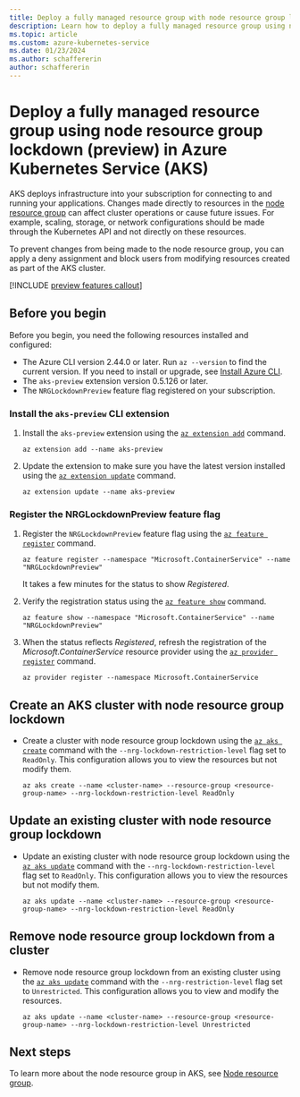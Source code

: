 ```yaml
---
title: Deploy a fully managed resource group with node resource group lockdown (preview) in Azure Kubernetes Service (AKS)
description: Learn how to deploy a fully managed resource group using node resource group lockdown (preview) in Azure Kubernetes Service (AKS).
ms.topic: article
ms.custom: azure-kubernetes-service
ms.date: 01/23/2024
ms.author: schaffererin
author: schaffererin
---
```


# Deploy a fully managed resource group using node resource group lockdown (preview) in Azure Kubernetes Service (AKS)

AKS deploys infrastructure into your subscription for connecting to and running your applications. Changes made directly to resources in the [node resource group][whatis-nrg] can affect cluster operations or cause future issues. For example, scaling, storage, or network configurations should be made through the Kubernetes API and not directly on these resources.

To prevent changes from being made to the node resource group, you can apply a deny assignment and block users from modifying resources created as part of the AKS cluster.

[!INCLUDE [preview features callout](./includes/preview/preview-callout.md)]

## Before you begin

Before you begin, you need the following resources installed and configured:

* The Azure CLI version 2.44.0 or later. Run `az --version` to find the current version. If you need to install or upgrade, see [Install Azure CLI][azure-cli-install].
* The `aks-preview` extension version 0.5.126 or later.
* The `NRGLockdownPreview` feature flag registered on your subscription.

### Install the `aks-preview` CLI extension

1. Install the `aks-preview` extension using the [`az extension add`][az-extension-add] command.

    ```azurecli-interactive
    az extension add --name aks-preview
    ```

2. Update the extension to make sure you have the latest version installed using the [`az extension update`][az-extension-update] command.

    ```azurecli-interactive
    az extension update --name aks-preview
    ```

### Register the NRGLockdownPreview feature flag

1. Register the `NRGLockdownPreview` feature flag using the [`az feature register`][az-feature-register] command.

    ```azurecli-interactive
    az feature register --namespace "Microsoft.ContainerService" --name "NRGLockdownPreview"
    ```

    It takes a few minutes for the status to show *Registered*.

2. Verify the registration status using the [`az feature show`][az-feature-show] command.

    ```azurecli-interactive
    az feature show --namespace "Microsoft.ContainerService" --name "NRGLockdownPreview"
    ```

3. When the status reflects *Registered*, refresh the registration of the *Microsoft.ContainerService* resource provider using the [`az provider register`][az-provider-register] command.

    ```azurecli-interactive
    az provider register --namespace Microsoft.ContainerService
    ```

## Create an AKS cluster with node resource group lockdown

* Create a cluster with node resource group lockdown using the [`az aks create`][az-aks-create] command with the `--nrg-lockdown-restriction-level` flag set to `ReadOnly`. This configuration allows you to view the resources but not modify them.

    ```azurecli-interactive
    az aks create --name <cluster-name> --resource-group <resource-group-name> --nrg-lockdown-restriction-level ReadOnly
    ```

## Update an existing cluster with node resource group lockdown

* Update an existing cluster with node resource group lockdown using the [`az aks update`][az-aks-update] command with the `--nrg-lockdown-restriction-level` flag set to `ReadOnly`. This configuration allows you to view the resources but not modify them.

    ```azurecli-interactive
    az aks update --name <cluster-name> --resource-group <resource-group-name> --nrg-lockdown-restriction-level ReadOnly
    ```

## Remove node resource group lockdown from a cluster

* Remove node resource group lockdown from an existing cluster using the [`az aks update`][az-aks-update] command with the `--nrg-restriction-level` flag set to `Unrestricted`. This configuration allows you to view and modify the resources.

    ```azurecli-interactive
    az aks update --name <cluster-name> --resource-group <resource-group-name> --nrg-lockdown-restriction-level Unrestricted
    ```

## Next steps

To learn more about the node resource group in AKS, see [Node resource group][whatis-nrg].

<!-- LINKS -->
[whatis-nrg]: ./concepts-clusters-workloads.md#node-resource-group
[azure-cli-install]: /cli/azure/install-azure-cli
[az-aks-create]: /cli/azure/aks#az_aks_create
[az-aks-update]: /cli/azure/aks#az_aks_update
[az-extension-add]: /cli/azure/extension#az_extension_add
[az-extension-update]: /cli/azure/extension#az_extension_update
[az-feature-register]: /cli/azure/feature#az_feature_register
[az-feature-show]: /cli/azure/feature#az_feature_show
[az-provider-register]: /cli/azure/provider#az_provider_register
